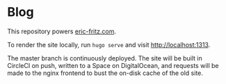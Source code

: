 # Blog

This repository powers [eric-fritz.com](https://eric-fritz.com).

To render the site locally, run `hugo serve` and visit [http://localhost:1313](http://localhost:1313).

The master branch is continuously deployed. The site will be built in CircleCI on push, written to a Space on DigitalOcean, and requests will be made to the nginx frontend to bust the on-disk cache of the old site.
